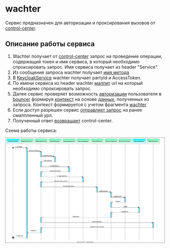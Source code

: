 # wachter

Сервис предназначен для авторизации и проксирования вызовов от [control-center](https://github.com/valitydev/control-center).

## Описание работы сервиса

1. Wachter получает от [control-center](https://github.com/valitydev/control-center) запрос на проведение операции, 
содержащий токен и имя сервиса, в который необходимо спроксировать запрос. Имя сервиса получает из header "Service".
2. Из сообщения запроса wachter получает 
[имя метода](https://github.com/valitydev/wachter/blob/master/src/main/java/dev/vality/wachter/service/MethodNameReaderService.java)
3. В [KeycloakService](https://github.com/valitydev/wachter/blob/master/src/main/java/dev/vality/wachter/service/KeycloakService.java) 
wachter получает partyId и AccessToken. 
4. По имени сервиса из header wachter
[маппит](https://github.com/valitydev/wachter/blob/master/src/main/java/dev/vality/wachter/mapper/ServiceMapper.java)
url на который необходимо спроксировать запрос.
5. Далее сервис проверяет возможность [авторизации](https://github.com/valitydev/wachter/blob/master/src/main/java/dev/vality/wachter/security/AccessService.java) 
пользователя в [bouncer](https://github.com/valitydev/bouncer) 
формируя [контекст](https://github.com/valitydev/wachter/blob/master/src/main/java/dev/vality/wachter/security/BouncerContextFactory.java)
на основе [данных](https://github.com/valitydev/wachter/blob/master/src/main/java/dev/vality/wachter/security/AccessData.java),
полученных из запроса. Контекст формируется с учетом фрагмента [wachter](https://github.com/valitydev/bouncer-proto/blob/master/proto/context_v1.thrift#L49)
6. Если доступ разрешен сервис [отправляет запрос](https://github.com/valitydev/wachter/blob/master/src/main/java/dev/vality/wachter/client/WachterClient.java) 
на ранее смаппленный урл.
7. Полученный ответ [возвращает](https://github.com/valitydev/wachter/blob/master/src/main/java/dev/vality/wachter/controller/WachterController.java) control-center.

Схема работы сервиса:

![diagram-wachter](doc/diagram-wachter.svg)

